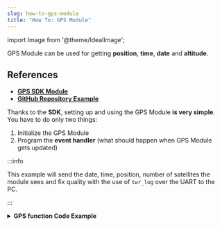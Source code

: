 ```yaml
---
slug: how-to-gps-module
title: "How To: GPS Module"
---
```

import Image from '@theme/IdealImage';

GPS Module can be used for getting **position**, **time**, **date** and **altitude**.

## References
- [**GPS SDK Module**](https://sdk.hardwario.com/group__twr__module__gps.html)
- [**GitHub Repository Example**](https://github.com/hardwario/twr-sdk/blob/master/_examples/gps/application.c)

Thanks to the **SDK**, setting up and using the GPS Module **is very simple**. You have to do only two things:

1. Initialize the GPS Module
2. Program the **event handler** (what should happen when GPS Module gets updated)

:::info

This example will send the date, time, position, number of satellites the module sees and fix quality with the use of `twr_log` over the UART to the PC.

:::

<details>
<summary>
<b>
GPS function Code Example
</b>
</summary>
<p>

  ```c showLineNumbers
  #include <application.h>

  twr_led_t led;
  twr_led_t gps_led_r;
  twr_led_t gps_led_g;

  void gps_module_event_handler(twr_module_gps_event_t event, void *event_param)
  {
      if (event == TWR_MODULE_GPS_EVENT_START)
      {
          twr_log_info("APP: Event TWR_MODULE_GPS_EVENT_START");

          twr_led_set_mode(&gps_led_g, TWR_LED_MODE_ON);
      }

      else if (event == TWR_MODULE_GPS_EVENT_STOP)
      {
          twr_log_info("APP: Event TWR_MODULE_GPS_EVENT_STOP");

          twr_led_set_mode(&gps_led_g, TWR_LED_MODE_OFF);
      }

      else if (event == TWR_MODULE_GPS_EVENT_UPDATE)
      {
          twr_led_pulse(&gps_led_r, 50);

          twr_module_gps_time_t time;

          if (twr_module_gps_get_time(&time))
          {
              twr_log_info("APP: Date: %04d-%02d-%02d",
                          time.year, time.month, time.day);

              twr_log_info("APP: Time: %02d:%02d:%02d",
                          time.hours, time.minutes, time.seconds);
          }

          twr_module_gps_position_t position;

          if (twr_module_gps_get_position(&position))
          {
              twr_log_info("APP: Lat: %03.5f", position.latitude);
              twr_log_info("APP: Lon: %03.5f", position.longitude);
          }

          twr_module_gps_altitude_t altitude;

          if (twr_module_gps_get_altitude(&altitude))
          {
              twr_log_info("APP: Altitude: %.1f %c", altitude.altitude, tolower(altitude.units));
          }

          twr_module_gps_quality_t quality;

          if (twr_module_gps_get_quality(&quality))
          {
              twr_log_info("APP: Fix quality: %d", quality.fix_quality);
              twr_log_info("APP: Satellites: %d", quality.satellites_tracked);
          }

          twr_module_gps_invalidate();
      }

      else if (event == TWR_MODULE_GPS_EVENT_ERROR)
      {
          twr_log_info("APP: Event TWR_MODULE_GPS_EVENT_ERROR");
      }
  }

  void application_init(void)
  {
      twr_log_init(TWR_LOG_LEVEL_DUMP, TWR_LOG_TIMESTAMP_ABS);

      twr_led_init(&led, TWR_GPIO_LED, false, false);
      twr_led_set_mode(&led, TWR_LED_MODE_ON);

      if (!twr_module_gps_init())
      {
          twr_log_error("APP: GPS Module initialization failed");
      }

      else
      {
          twr_module_gps_set_event_handler(gps_module_event_handler, NULL);
          twr_module_gps_start();
      }

      twr_led_init_virtual(&gps_led_r, TWR_MODULE_GPS_LED_RED, twr_module_gps_get_led_driver(), 0);
      twr_led_init_virtual(&gps_led_g, TWR_MODULE_GPS_LED_GREEN, twr_module_gps_get_led_driver(), 0);
  }
  ```

</p>
</details>
